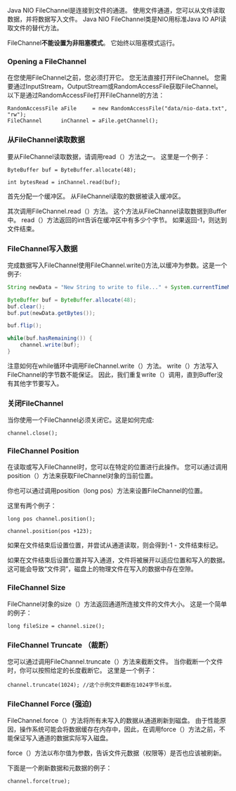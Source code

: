 Java NIO FileChannel是连接到文件的通道。 使用文件通道，您可以从文件读取数据，并将数据写入文件。 Java NIO FileChannel类是NIO用标准Java IO API读取文件的替代方法。

FileChannel**不能设置为非阻塞模式**。 它始终以阻塞模式运行。
###  Opening a FileChannel
在您使用FileChannel之前，您必须打开它。 您无法直接打开FileChannel。 您需要通过InputStream，OutputStream或RandomAccessFile获取FileChannel。 以下是通过RandomAccessFile打开FileChannel的方法：
```
RandomAccessFile aFile     = new RandomAccessFile("data/nio-data.txt", "rw");
FileChannel      inChannel = aFile.getChannel();
```
###  从FileChannel读取数据
  要从FileChannel读取数据，请调用read（）方法之一。 这里是一个例子：
```
ByteBuffer buf = ByteBuffer.allocate(48);

int bytesRead = inChannel.read(buf);
```
首先分配一个缓冲区。 从FileChannel读取的数据被读入缓冲区。

其次调用FileChannel.read（）方法。 这个方法从FileChannel读取数据到Buffer中。 read（）方法返回的int告诉在缓冲区中有多少个字节。 如果返回-1，则达到文件结束。
###  FileChannel写入数据
完成数据写入FileChannel使用FileChannel.write()方法,以缓冲为参数。这是一个例子:
```java
String newData = "New String to write to file..." + System.currentTimeMillis();

ByteBuffer buf = ByteBuffer.allocate(48);
buf.clear();
buf.put(newData.getBytes());

buf.flip();

while(buf.hasRemaining()) {
    channel.write(buf);
}
```
注意如何在while循环中调用FileChannel.write（）方法。 write（）方法写入FileChannel的字节数不能保证。 因此，我们重复write（）调用，直到Buffer没有其他字节要写入。
###  关闭FileChannel
当你使用一个FileChannel必须关闭它。这是如何完成:
```
channel.close();    
```
###  FileChannel Position
在读取或写入FileChannel时，您可以在特定的位置进行此操作。 您可以通过调用position（）方法来获取FileChannel对象的当前位置。

你也可以通过调用position（long pos）方法来设置FileChannel的位置。

这里有两个例子：
```
long pos channel.position();

channel.position(pos +123);
```
如果在文件结束后设置位置，并尝试从通道读取，则会得到-1 - 文件结束标记。

如果在文件结束后设置位置并写入通道，文件将被展开以适应位置和写入的数据。 这可能会导致“文件洞”，磁盘上的物理文件在写入的数据中存在空隙。
###  FileChannel Size
FileChannel对象的size（）方法返回通道所连接文件的文件大小。 这是一个简单的例子：
```
long fileSize = channel.size();  
```
###  FileChannel Truncate （裁断）
您可以通过调用FileChannel.truncate（）方法来截断文件。 当你截断一个文件时，你可以按照给定的长度截断它。 这里是一个例子：
```
channel.truncate(1024); //这个示例文件截断在1024字节长度。
```
###  FileChannel Force (强迫)
FileChannel.force（）方法将所有未写入的数据从通道刷新到磁盘。 由于性能原因，操作系统可能会将数据缓存在内存中，因此，在调用force（）方法之前，不能保证写入通道的数据实际写入磁盘。

force（）方法以布尔值为参数，告诉文件元数据（权限等）是否也应该被刷新。

下面是一个刷新数据和元数据的例子：
```
channel.force(true);
```


